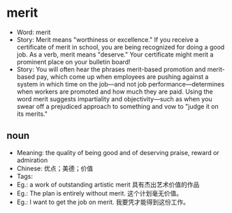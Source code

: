 # merit

- Word: merit
- Story: Merit means "worthiness or excellence." If you receive a certificate of merit in school, you are being recognized for doing a good job. As a verb, merit means "deserve." Your certificate might merit a prominent place on your bulletin board!
- Story: You will often hear the phrases merit-based promotion and merit-based pay, which come up when employees are pushing against a system in which time on the job––and not job performance––determines when workers are promoted and how much they are paid. Using the word merit suggests impartiality and objectivity––such as when you swear off a prejudiced approach to something and vow to "judge it on its merits."

## noun

- Meaning: the quality of being good and of deserving praise, reward or admiration
- Chinese: 优点；美德；价值
- Tags: 
- Eg.: a work of outstanding artistic merit 具有杰出艺术价值的作品
- Eg.: The plan is entirely without merit. 这个计划毫无价值。
- Eg.: I want to get the job on merit. 我要凭才能得到这份工作。

